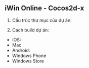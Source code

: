 iWin Online - Cocos2d-x
---------------------------
1. Cấu trúc thư mục của dự án:

2. Cách build dự án:

+ iOS:
+ Mac
+ Android:
+ Windows Phone
+ Windows Store